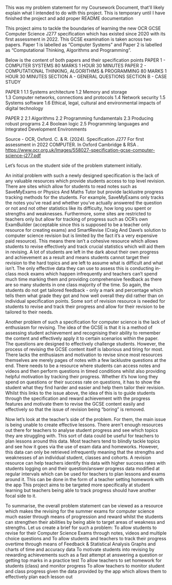 This was my problem statement for my Coursework Document, that'll likely explain what I intended to do with this project. This is temporary until I have finished the project and add proper README documentation

This project aims to tackle the boundaries of learning the new OCR GCSE Computer Science J277 specification which has existed since 2020 with its first assessment in 2022. This GCSE examination is taken across two papers. Paper 1 is labelled as “Computer Systems” and Paper 2 is labelled as “Computational Thinking, Algorithms and Programming”.

Below is the content of both papers and their specification points
PAPER 1 - COMPUTER SYSTEMS 
80 MARKS 
1 HOUR 30 MINUTES
PAPER 2 - COMPUTATIONAL THINKING, ALGORITHMS & PROGRAMMING 
80 MARKS 
1 HOUR 30 MINUTES
SECTION A - GENERAL QUESTIONS
SECTION B - CASE STUDY

PAPER 1
1.1 Systems architecture
1.2 Memory and storage  
1.3 Computer networks, connections and protocols 
1.4 Network security
1.5 Systems software
1.6 Ethical, legal, cultural and environmental impacts of digital technology 

PAPER 2
2.1 Algorithms
2.2 Programming fundamentals 
2.3 Producing robust programs
2.4 Boolean logic
2.5 Programming languages and Integrated Development Environments

Source - OCR, Oxford. C. & R. (2024). Specification J277 For first assessment in 2022 COMPUTER. In Oxford Cambridge & RSA . https://www.ocr.org.uk/Images/558027-specification-gcse-computer-science-j277.pdf

Let’s focus on the student side of the problem statement initially.

An initial problem with such a newly designed specification is the lack of any valuable resources which provide students access to top level revision. There are sites which allow for students to read notes such as SaveMyExams or Physics And Maths Tutor but provide lacklustre progress tracking methods for the students. For example, SaveMyExams only tracks the notes you’ve read and whether you’ve actually answered the question or not and not other statistics like its difficulty, how long you spent or strengths and weaknesses. Furthermore, some sites are restricted to teachers only but allow for tracking of progress such as OCR’s own ExamBuilder (acceptable since this is supposed to be a teacher only resource for creating exams) and SmartRevise (Craig And Dave’s solution to computer science revision but is limited by the fact it’s a very expensive paid resource). This means there isn’t a cohesive resource which allows students to revise effectively and track crucial statistics which will aid them in revising. A lot of students are left in the dark about their own progress and achievement as a result and means students cannot target their revision to the hard topics and are left to assume what is difficult and what isn’t. The only effective data they can use to assess this is conducting in-class mock exams which happen infrequently and teachers can’t spend much time marking them and providing comprehensive feedback as there are so many students in one class majority of the time. So again, the students do not get tailored feedback - only a mark and percentage which tells them what grade they got and how well overall they did rather than on individual specification points. Some sort of revision resource is needed for students to revise and track their progress and allow for their revision to be tailored to their needs.

Another problem of such a specification for computer science is the lack of enthusiasm for revising. The idea of the GCSE is that it is a method of assessing student achievement and recognising their ability to remember the content and effectively apply it to certain scenarios within the paper. The questions are designed to effectively challenge students. However, the process of revising the GCSE content itself is laborious and tiring for most. There lacks the enthusiasm and motivation to revise since most resources themselves are merely pages of notes with a few lacklustre questions at the end. There needs to be a resource where students can access notes and videos and then perform questions in timed conditions whilst also providing helpful motivation by tracking their progress. Whether it’s how long they spend on questions or their success rate on questions, it has to show the student what they find harder and easier and help them tailor their revision. Whilst this links to the issue above, the idea of this is to guide students through the specification and reward achievement with the progress features and motivate them to revise the GCSE content easily and effectively so that the issue of revision being “boring” is removed.

Now let’s look at the teacher’s side of the problem. For them, the main issue is being unable to create effective lessons. There aren't enough resources out there for teachers to analyse student progress and see which topics they are struggling with. This sort of data could be useful for teachers to plan lessons around this data. Most teachers tend to blindly tackle topics and see how it goes via the use of exam data and homeworks. However, this data can only be retrieved infrequently meaning that the strengths and weaknesses of an individual student, classes and cohorts. A revision resource can help teachers identify this data with higher success rates with students logging on and their question/answer progress data modified at regular intervals which can be used for teachers to plan lessons and exams around it. This can be done in the form of a teacher setting homework with the app This project aims to be targeted more specifically at student learning but teachers being able to track progress should have another focal side to it.

To summarise, the overall problem statement can be viewed as a resource which makes the revising for the summer exams for computer science much easier through means of progression and reward whilst the students can strengthen their abilities by being able to target areas of weakness and strengths. Let us create a brief for such a problem:
To allow students to revise for their Computer Science Exams through notes, videos and multiple choice questions and 
To allow students and teachers to track their progress overtime through means of
Feedback & Statistical Analysis
Graphs and charts of time and accuracy data
To motivate students into revising by rewarding achievements such as a fast attempt at answering a question or getting top marks in a practice test
To allow teachers to set homework for students (class) and monitor progress
To allow teachers to monitor student and class progress given the data provided by the app which allows them to effectively plan each lesson out
